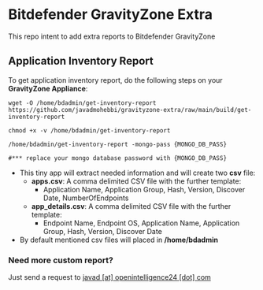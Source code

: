 # Bitdefender GravityZone Extra
This repo intent to add extra reports to Bitdefender GravityZone


## Application Inventory Report
To get application inventory report, do the following steps on your **GravityZone Appliance**:
```
wget -O /home/bdadmin/get-inventory-report  https://github.com/javadmohebbi/gravityzone-extra/raw/main/build/get-inventory-report

chmod +x -v /home/bdadmin/get-inventory-report

/home/bdadmin/get-inventory-report -mongo-pass {MONGO_DB_PASS}

#*** replace your mongo database password with {MONGO_DB_PASS}

```

- This tiny app will extract needed information and will create two **csv** file:
  - **apps.csv**: A comma delimited CSV file with the further template:
    - Application Name, Application Group, Hash, Version, Discover Date, NumberOfEndpoints
  - **app_details.csv**: A comma delimited CSV file with the further template:
    - Endpoint Name, Endpoint OS, Application Name, Application Group, Hash, Version, Discover Date
- By default mentioned csv files will placed in **/home/bdadmin**




### Need more custom report?
Just send a request to [javad [at] openintelligence24 [dot] com](mailto:javad@openintelligence24.com)